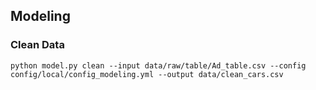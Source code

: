 

## Modeling

### Clean Data
```shell
python model.py clean --input data/raw/table/Ad_table.csv --config config/local/config_modeling.yml --output data/clean_cars.csv
```